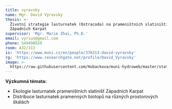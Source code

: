 ```yaml
---
title: vyravsky
name: Mgr. David Výravský
thesis: >-
  Životní strategie lasturnatek (Ostracoda) na prameništních slatiništích
  Západních Karpat
supervisor: 'Mgr. Marie Zhai, Ph.D.'
email: vyrius@gmail.com
phone: 549498559
room: A32/313
is: 'https://www.muni.cz/en/people/376313-david-vyravsky'
rg: 'https://www.researchgate.net/profile/David_Vyravsky'
image: >-
  https://raw.githubusercontent.com/Hubackova/muni-hydroweb/master/static/images/phd_vyravsky.jpg
---
```

**Výzkumná témata:**

* Ekologie lasturnatek prameništních slatinišť Západních Karpat
* Distribuce lasturnatek pramenných biotopů na různých prostorových škálách
